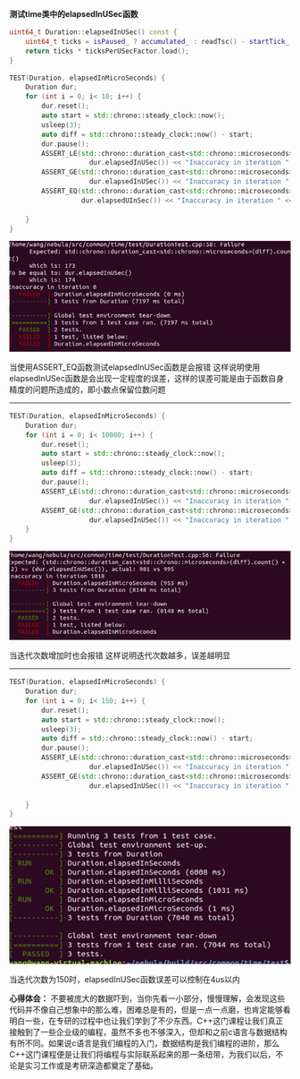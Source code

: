 
**测试time类中的elapsedInUSec函数**
```C++
uint64_t Duration::elapsedInUSec() const {
    uint64_t ticks = isPaused_ ? accumulated_ : readTsc() - startTick_ + accumulated_;
    return ticks * ticksPerUSecFactor.load();
}
```
```C++
TEST(Duration, elapsedInMicroSeconds) {
    Duration dur;
    for (int i = 0; i< 10; i++) {
        dur.reset();
        auto start = std::chrono::steady_clock::now();
        usleep(3);
        auto diff = std::chrono::steady_clock::now() - start;
        dur.pause();
        ASSERT_LE(std::chrono::duration_cast<std::chrono::microseconds>(diff).count() - 3,
                    dur.elapsedInUSec()) << "Inaccuracy in iteration " << i;
        ASSERT_GE(std::chrono::duration_cast<std::chrono::microseconds>(diff).count() + 3,
                    dur.elapsedInUSec()) << "Inaccuracy in iteration " << i;
        ASSERT_EQ(std::chrono::duration_cast<std::chrono::microseconds>(diff).count(),
                  dur.elapsedUInSec()) << "Inaccuracy in iteration " << i;

    }
}
```

![Pfailed](https://github.com/Wang-2019/first/blob/C%2B%2Bhomework/failed.png)

当使用ASSERT_EQ函数测试elapsedInUSec函数是会报错
这样说明使用elapsedInUSec函数是会出现一定程度的误差，这样的误差可能是由于函数自身精度的问题所造成的，即小数点保留位数问题
****************************************************************************************************************************************
```C++
TEST(Duration, elapsedInMicroSeconds) {
    Duration dur;
    for (int i = 0; i< 10000; i++) {
        dur.reset();
        auto start = std::chrono::steady_clock::now();
        usleep(3);
        auto diff = std::chrono::steady_clock::now() - start;
        dur.pause();
        ASSERT_LE(std::chrono::duration_cast<std::chrono::microseconds>(diff).count() - 3,
                    dur.elapsedInUSec()) << "Inaccuracy in iteration " << i;
        ASSERT_GE(std::chrono::duration_cast<std::chrono::microseconds>(diff).count() + 3,
                    dur.elapsedInUSec()) << "Inaccuracy in iteration " << i;
    }
}
```
![Nfailed](https://github.com/Wang-2019/first/blob/C%2B%2Bhomework/Nfaild.png)

当迭代次数增加时也会报错
这样说明迭代次数越多，误差越明显
****************************************************************************************************************************************
```C++
TEST(Duration, elapsedInMicroSeconds) {
    Duration dur;
    for (int i = 0; i< 150; i++) {
        dur.reset();
        auto start = std::chrono::steady_clock::now();
        usleep(3);
        auto diff = std::chrono::steady_clock::now() - start;
        dur.pause();
        ASSERT_LE(std::chrono::duration_cast<std::chrono::microseconds>(diff).count() - 2,
                    dur.elapsedInUSec()) << "Inaccuracy in iteration " << i;
        ASSERT_GE(std::chrono::duration_cast<std::chrono::microseconds>(diff).count() + 2,
                    dur.elapsedInUSec()) << "Inaccuracy in iteration " << i;

    }
}
```
![passed](https://github.com/Wang-2019/first/blob/C%2B%2Bhomework/build.png)

当迭代次数为150时，elapsedInUSec函数误差可以控制在4us以内

**心得体会：**
    不要被庞大的数据吓到，当你先看一小部分，慢慢理解，会发现这些代码并不像自己想象中的那么难，困难总是有的，但是一点一点磨，也肯定能够看明白一些，在专研的过程中也让我们学到了不少东西。C++这门课程让我们真正接触到了一些企业级的编程，虽然不多也不够深入，但却和之前c语言与数据结构有所不同。如果说c语言是我们编程的入门，数据结构是我们编程的进阶，那么C++这门课程便是让我们将编程与实际联系起来的那一条纽带，为我们以后，不论是实习工作或是考研深造都奠定了基础。
